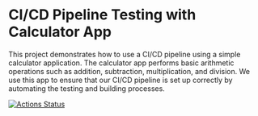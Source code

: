 # CI/CD Pipeline Testing with Calculator App

This project demonstrates how to use a CI/CD pipeline using a simple calculator application. The calculator app performs basic arithmetic operations such as addition, subtraction, multiplication, and division. We use this app to ensure that our CI/CD pipeline is set up correctly by automating the testing and building processes.

[![Actions Status](https://github.com/balazs-sandor/cicd/workflows/Test,%20build%20and%20release/badge.svg)](https://github.com/balazs-sandor/cicd/actions)
